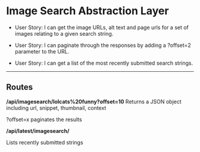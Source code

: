 # Image Search Abstraction Layer

+ User Story: I can get the image URLs, alt text and page urls for a set of images relating to a given search string.

+ User Story: I can paginate through the responses by adding a ?offset=2 parameter to the URL.

+ User Story: I can get a list of the most recently submitted search strings.

***

## Routes

**/api/imagesearch/lolcats%20funny?offset=10**
Returns a JSON object including url, snippet, thumbnail, context

?offset=x paginates the results

**/api/latest/imagesearch/**

Lists recently submitted strings
